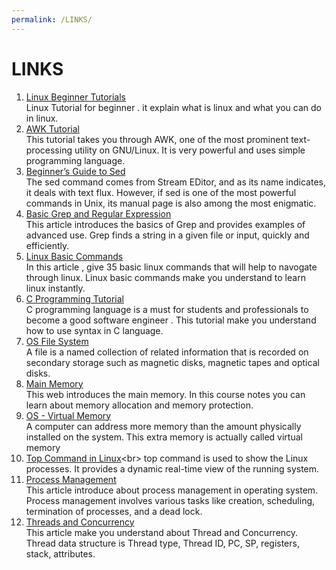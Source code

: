 ```yaml
---
permalink: /LINKS/
---
```

# LINKS
1. [Linux Beginner Tutorials](https://www.linux.org/forums/linux-beginner-tutorials.123/)<br>
Linux Tutorial for beginner . it explain what is linux and what you can do in linux.
2. [AWK Tutorial](https://www.tutorialspoint.com/awk/index.htm)<br>
This tutorial takes you through AWK, one of the most prominent text-processing utility on GNU/Linux. It is very powerful and uses simple programming language.
3. [Beginner’s Guide to Sed](https://www.maketecheasier.com/beginners-guide-to-sed-linux/)<br>
The sed command comes from Stream EDitor, and as its name indicates, it deals with text flux. However, if sed is one of the most powerful commands in Unix, its manual page is also among the most enigmatic.
4. [Basic Grep and Regular Expression](https://www.opensourceforu.com/2012/06/beginners-guide-gnu-grep-basics/) <br>
This article introduces the basics of Grep and provides examples of advanced use. Grep finds a string in a given file or input, quickly and efficiently.
5. [Linux Basic Commands](https://www.hostinger.com/tutorials/linux-commands#:~:text=Here%20is%20a%20list%20of%20basic%20Linux%20commands%3A,an%20absolute%20path%20is%20%2Fhome%2Fusername.%202.%20cd%20command)<br>
In this article , give 35 basic linux commands that will help to navogate through linux. Linux basic commands make you understand to learn linux instantly.
6. [C Programming Tutorial](https://www.tutorialspoint.com/cprogramming/index.htm)<br>
C programming language is a must for students and professionals to become a good software engineer . This tutorial make you understand how to use syntax in C language.
7. [OS File System](https://www.tutorialspoint.com/operating_system/os_file_system.htm)<br>
A file is a named collection of related information that is recorded on secondary storage such as magnetic disks, magnetic tapes and optical disks.
8. [Main Memory](https://www.cs.uic.edu/~jbell/CourseNotes/OperatingSystems/8_MainMemory.html)<br>
This web introduces the main memory. In this course notes you can learn about memory allocation and memory protection.
9. [OS - Virtual Memory](https://www.tutorialspoint.com/operating_system/os_virtual_memory.htm)<br>
A computer can address more memory than the amount physically installed on the system. This extra memory is actually called virtual memory
10. [Top Command in Linux](https://www.geeksforgeeks.org/top-command-in-linux-with-examples/#:~:text=top%20command%20is%20used%20to%20show%20the%20Linux,which%20are%20currently%20managed%20by%20the%20Linux%20Kernel.)<br>
top command is used to show the Linux processes. It provides a dynamic real-time view of the running system.
11. [Process Management](https://www.guru99.com/process-management-pcb.html)<br>
This article introduce about process management in operating system. Process management involves various tasks like creation, scheduling, termination of processes, and a dead lock.
12. [Threads and Concurrency](https://applied-programming.github.io/Operating-Systems-Notes/3-Threads-and-Concurrency/)<br>
This article make you understand about Thread and Concurrency. Thread data structure is Thread type, Thread ID, PC, SP, registers, stack, attributes. 
